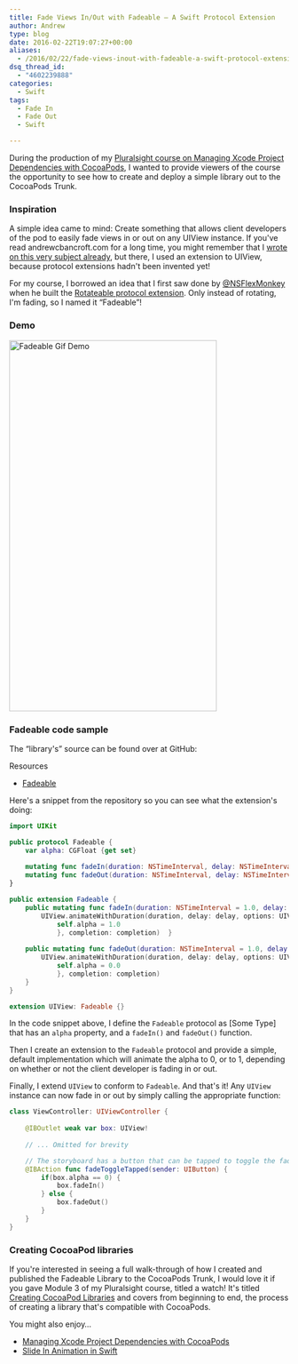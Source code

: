 ```yaml
---
title: Fade Views In/Out with Fadeable – A Swift Protocol Extension
author: Andrew
type: blog
date: 2016-02-22T19:07:27+00:00
aliases:
  - /2016/02/22/fade-views-inout-with-fadeable-a-swift-protocol-extension/
dsq_thread_id:
  - "4602239888"
categories:
  - Swift
tags:
  - Fade In
  - Fade Out
  - Swift

---
```

During the production of my [Pluralsight course on Managing Xcode Project Dependencies with CocoaPods][1], I wanted to provide viewers of the course the opportunity to see how to create and deploy a simple library out to the CocoaPods Trunk.

<a name="inspiration" class="jump-target"></a>

### Inspiration

A simple idea came to mind: Create something that allows client developers of the pod to easily fade views in or out on any UIView instance. If you've read andrewcbancroft.com for a long time, you might remember that I [wrote on this very subject already][2], but there, I used an extension to UIView, because protocol extensions hadn't been invented yet!

For my course, I borrowed an idea that I first saw done by [@NSFlexMonkey][3] when he built the [Rotateable protocol extension][4]. Only instead of rotating, I'm fading, so I named it &#8220;Fadeable&#8221;!

<a name="demo" class="jump-target"></a>

### Demo

[<img src="https://www.andrewcbancroft.com/wp-content/uploads/2016/02/fadeable-gif.gif" alt="Fadeable Gif Demo" width="374" height="668" class="alignnone size-full wp-image-12654" />][5]

<a name="sample" class="jump-target"></a>

### Fadeable code sample

The &#8220;library's&#8221; source can be found over at GitHub:

<div class="resources">
  <div class="resources-header">
    Resources
  </div>
  
  <ul class="resources-content">
    <li>
      <i class="fab fa-github fa-lg"></i> <a href="https://github.com/andrewcbancroft/Fadeable" title="Fadeable">Fadeable</a>
    </li>
  </ul>
</div>

Here's a snippet from the repository so you can see what the extension's doing:

```swift
import UIKit

public protocol Fadeable {
    var alpha: CGFloat {get set}
    
    mutating func fadeIn(duration: NSTimeInterval, delay: NSTimeInterval, completion: (Bool) -&gt; Void)
    mutating func fadeOut(duration: NSTimeInterval, delay: NSTimeInterval, completion: (Bool) -&gt; Void)
}

public extension Fadeable {
    public mutating func fadeIn(duration: NSTimeInterval = 1.0, delay: NSTimeInterval = 0.0, completion: ((Bool) -&gt; Void) = {(finished: Bool) -&gt; Void in}) {
        UIView.animateWithDuration(duration, delay: delay, options: UIViewAnimationOptions.CurveEaseOut, animations: {
            self.alpha = 1.0
            }, completion: completion)  }
    
    public mutating func fadeOut(duration: NSTimeInterval = 1.0, delay: NSTimeInterval = 0.0, completion: (Bool) -&gt; Void = {(finished: Bool) -&gt; Void in}) {
        UIView.animateWithDuration(duration, delay: delay, options: UIViewAnimationOptions.CurveEaseOut, animations: {
            self.alpha = 0.0
            }, completion: completion)
    }
}

extension UIView: Fadeable {}
```

In the code snippet above, I define the `Fadeable` protocol as [Some Type] that has an `alpha` property, and a `fadeIn()` and `fadeOut()` function.

Then I create an extension to the `Fadeable` protocol and provide a simple, default implementation which will animate the alpha to 0, or to 1, depending on whether or not the client developer is fading in or out.

Finally, I extend `UIView` to conform to `Fadeable`. And that's it! Any `UIView` instance can now fade in or out by simply calling the appropriate function:

```swift
class ViewController: UIViewController {
    
    @IBOutlet weak var box: UIView!
    
    // ... Omitted for brevity   

    // The storyboard has a button that can be tapped to toggle the fade action
    @IBAction func fadeToggleTapped(sender: UIButton) {
        if(box.alpha == 0) {
            box.fadeIn()
        } else {
            box.fadeOut()
        }
    }
}
```

<a name="creating-cocoapod-libraries" class="jump-target"></a>

### Creating CocoaPod libraries

If you're interested in seeing a full walk-through of how I created and published the Fadeable Library to the CocoaPods Trunk, I would love it if you gave Module 3 of my Pluralsight course, titled a watch! It's titled [Creating CocoaPod Libraries][1] and covers from beginning to end, the process of creating a library that's compatible with CocoaPods.

<a name="related" class="jump-target"></a>

<div class="resources">
  <div class="resources-header">
    You might also enjoy&#8230;
  </div>
  
  <ul class="resources-content">
    <li>
      <i class="fa fa-angle-right"></i> <a href="https://www.andrewcbancroft.com/2016/02/03/managing-xcode-project-dependencies-with-cocoapods/" title="Managing Xcode Project Dependencies with CocoaPods">Managing Xcode Project Dependencies with CocoaPods</a>
    </li>
    <li>
      <i class="fa fa-angle-right"></i> <a href="https://www.andrewcbancroft.com/2014/09/24/slide-in-animation-in-swift/" title="Slide In Animation in Swift">Slide In Animation in Swift</a>
    </li>
  </ul>
</div>

<a name="share" class="jump-target"></a>

 [1]: https://www.pluralsight.com/courses/cocoapods-xcode-project-dependencies
 [2]: https://www.andrewcbancroft.com/2014/07/27/fade-in-out-animations-as-class-extensions-with-swift/
 [3]: https://twitter.com/FlexMonkey
 [4]: http://flexmonkey.blogspot.co.uk/2015/10/rotatable-swift-protocol-extension-to.html
 [5]: https://www.andrewcbancroft.com/wp-content/uploads/2016/02/fadeable-gif.gif